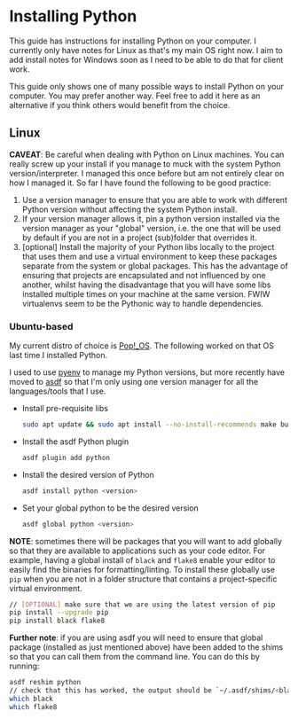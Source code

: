 # Installing Python

This guide has instructions for installing Python on your computer. I currently only have notes for Linux as that's my main OS right now. I aim to add install notes for Windows soon as I need to be able to do that for client work.

This guide only shows one of many possible ways to install Python on your computer. You may prefer another way. Feel free to add it here as an alternative if you think others would benefit from the choice.

## Linux

**CAVEAT**: Be careful when dealing with Python on Linux machines. You can really screw up your install if you manage to muck with the system Python version/interpreter. I managed this once before but am not entirely clear on how I managed it. So far I have found the following to be good practice:

1. Use a version manager to ensure that you are able to work with different Python version without affecting the system Python install.
2. If your version manager allows it, pin a python version installed via the version manager as your "global" version, i.e. the one that will be used by default if you are not in a project (sub)folder that overrides it.
3. [optional] Install the majority of your Python libs locally to the project that uses them and use a virtual environment to keep these packages separate from the system or global packages. This has the advantage of ensuring that projects are encapsulated and not influenced by one another, whilst having the disadvantage that you will have some libs installed multiple times on your machine at the same version. FWIW virtualenvs seem to be the Pythonic way to handle dependencies.

### Ubuntu-based

My current distro of choice is [Pop!\_OS](https://pop.system76.com/). The following worked on that OS last time I installed Python.

I used to use [pyenv](https://github.com/pyenv/pyenv) to manage my Python versions, but more recently have moved to [asdf](https://asdf-vm.com/#/) so that I'm only using one version manager for all the languages/tools that I use.

- Install pre-requisite libs
  ```bash
  sudo apt update && sudo apt install --no-install-recommends make build-essential libssl-dev zlib1g-dev libbz2-dev libreadline-dev libsqlite3-dev wget curl llvm libncurses5-dev xz-utils tk-dev libxml2-dev libxmlsec1-dev libffi-dev liblzma-dev
  ```
- Install the asdf Python plugin
  ```bash
  asdf plugin add python
  ```
- Install the desired version of Python
  ```bash
  asdf install python <version>
  ```
- Set your global python to be the desired version
  ```bash
  asdf global python <version>
  ```

**NOTE**: sometimes there will be packages that you will want to add globally so that they are available to applications such as your code editor. For example, having a global install of `black` and `flake8` enable your editor to easily find the binaries for formatting/linting. To install these globally use `pip` when you are not in a folder structure that contains a project-specific virtual environment.

```bash
// [OPTIONAL] make sure that we are using the latest version of pip
pip install --upgrade pip
pip install black flake8
```

**Further note**: if you are using asdf you will need to ensure that global package (installed as just mentioned above) have been added to the shims so that you can call them from the command line. You can do this by running:

```bash
asdf reshim python
// check that this has worked, the output should be `~/.asdf/shims/<black|flake8>`
which black
which flake8
```
